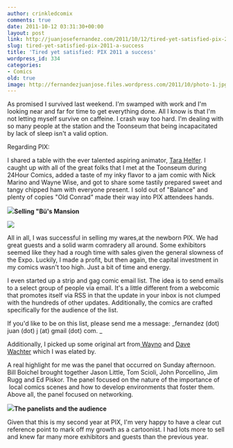 ```yaml
---
author: crinkledcomix
comments: true
date: 2011-10-12 03:31:30+00:00
layout: post
link: http://juanjosefernandez.com/2011/10/12/tired-yet-satisfied-pix-2011-a-success/
slug: tired-yet-satisfied-pix-2011-a-success
title: 'Tired yet satisfied: PIX 2011 a success'
wordpress_id: 334
categories:
- Comics
old: true
image: http://fernandezjuanjose.files.wordpress.com/2011/10/photo-1.jpg
---
```


As promised I survived last weekend. I'm swamped with work and I'm looking near and far for time to get everything done. All I know is that I'm not letting myself survive on caffeine. I crash way too hard. I'm dealing with so many people at the station and the Toonseum that being incapacitated by lack of sleep isn't a valid option.
<!--more-->

Regarding PIX:

I shared a table with the ever talented aspiring animator, [Tara Helfer](http://tarahelfer.com/). I caught up with all of the great folks that I met at the Toonseum during 24Hour Comics, added a taste of my inky flavor to a jam comic with Nick Marino and Wayne Wise, and got to share some tastily prepared sweet and tangy chipped ham with everyone present. I sold out of "Balance" and plenty of copies "Old Conrad" made their way into PIX attendees hands.

![](http://fernandezjuanjose.files.wordpress.com/2011/10/photo-1.jpg)**Selling "Bü's Mansion**

![](http://fernandezjuanjose.files.wordpress.com/2011/10/tara.jpg)

All in all, I was successful in selling my wares,at the newborn PIX. We had great guests and a solid warm comradery all around. Some exhibitors seemed like they had a rough time with sales given the general slowness of the Expo. Luckily, I made a profit, but then again, the capital investment in my comics wasn't too high. Just a bit of time and energy.

I even started up a strip and gag comic email list. The idea is to send emails to a select group of people via email. It's a little different from a webcomic that promotes itself via RSS in that the update in your inbox is not clumped with the hundreds of other updates. Additionally, the comics are crafted specifically for the audience of the list.

If you'd like to be on this list, please send me a message: _fernandez (dot) juan (dot) j (at) gmail (dot) com. _

Additionally, I picked up some original art from[ Wayno](http://waynocartoons.blogspot.com/) and [Dave Wachter](http://davedrawscomics.com/) which I was elated by.

A real highlight for me was the panel that occurred on Sunday afternoon. Bill Boichel brought together Jason Little, Tom Scioli, John Porcellino, Jim Rugg and Ed Piskor. The panel focused on the nature of the importance of  local comics scenes and how to develop environments that foster them. Above all, the panel focused on networking.

![](http://fernandezjuanjose.files.wordpress.com/2011/10/296667_2504827261478_1276903976_3048920_1123746453_n.jpg)**The panelists and the audience**

Given that this is my second year at PIX, I'm very happy to have a clear cut reference point to mark off my growth as a cartoonist. I had lots more to sell and knew far many more exhibitors and guests than the previous year.
